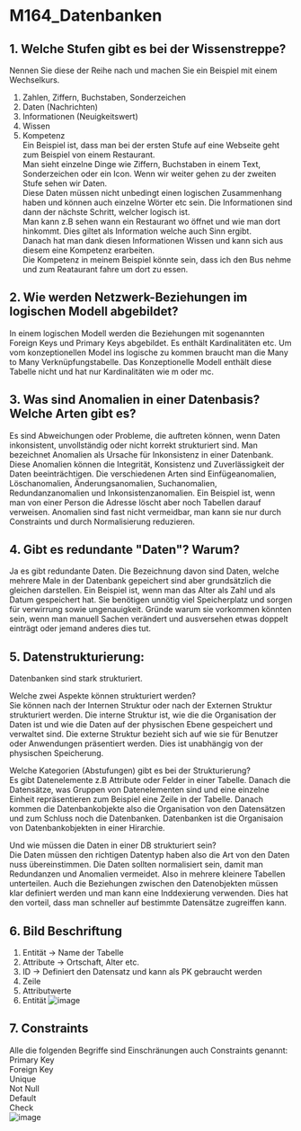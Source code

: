 # M164_Datenbanken
## 1. Welche Stufen gibt es bei der Wissenstreppe?
Nennen Sie diese der Reihe nach und machen Sie ein Beispiel mit einem Wechselkurs.<br>
1. Zahlen, Ziffern, Buchstaben, Sonderzeichen<br>
2. Daten (Nachrichten)
3. Informationen (Neuigkeitswert)
4. Wissen
5. Kompetenz<br>
Ein Beispiel ist, dass man bei der ersten Stufe auf eine Webseite geht zum Beispiel von einem Restaurant.<br>
Man sieht einzelne Dinge wie Ziffern, Buchstaben in einem Text, Sonderzeichen oder ein Icon. Wenn wir weiter gehen zu der zweiten Stufe sehen wir Daten.<br>
Diese Daten müssen nicht unbedingt einen logischen Zusammenhang haben und können auch einzelne Wörter etc sein. Die Informationen sind dann der nächste Schritt, welcher logisch ist.<br>
Man kann z.B sehen wann ein Restaurant wo öffnet und wie man dort hinkommt. Dies giltet als Information welche auch Sinn ergibt.<br>
Danach hat man dank diesen Informationen Wissen und kann sich aus diesem eine Kompetenz erarbeiten.<br>
Die Kompetenz in meinem Beispiel könnte sein, dass ich den Bus nehme und zum Reataurant fahre um dort zu essen.

## 2. Wie werden Netzwerk-Beziehungen im logischen Modell abgebildet?
In einem logischen Modell werden die Beziehungen mit sogenannten Foreign Keys und Primary Keys abgebildet.
Es enthält Kardinalitäten etc. Um vom konzeptionellen Model ins logische zu kommen braucht man die Many to Many Verknüpfungstabelle. Das Konzeptionelle Modell enthält diese Tabelle nicht und hat nur Kardinalitäten wie m oder mc.

## 3. Was sind Anomalien in einer Datenbasis? Welche Arten gibt es?
Es sind Abweichungen oder Probleme, die auftreten können, wenn Daten inkonsistent, unvollständig oder nicht korrekt strukturiert sind. Man bezeichnet Anomalien als Ursache für Inkonsistenz in einer Datenbank. 
Diese Anomalien können die Integrität, Konsistenz und Zuverlässigkeit der Daten beeinträchtigen.
Die verschiedenen Arten sind Einfügeanomalien, Löschanomalien, Änderungsanomalien, Suchanomalien, Redundanzanomalien und Inkonsistenzanomalien. Ein Beispiel ist, wenn man von einer Person die Adresse löscht aber noch Tabellen darauf verweisen. 
Anomalien sind fast nicht vermeidbar, man kann sie nur durch Constraints und durch Normalisierung reduzieren. 

## 4. Gibt es redundante "Daten"? Warum?
Ja es gibt redundante Daten. Die Bezeichnung davon sind Daten, welche mehrere Male in der Datenbank gepeichert sind aber grundsätzlich die gleichen darstellen. Ein Beispiel ist, wenn man das Alter als Zahl und als Datum gespeichert hat. 
Sie benötigen unnötig viel Speicherplatz und sorgen für verwirrung sowie ungenauigkeit.
Gründe warum sie vorkommen könnten sein, wenn man manuell Sachen verändert und ausversehen etwas doppelt einträgt oder jemand anderes dies tut.

## 5. Datenstrukturierung:
Datenbanken sind stark strukturiert. <br>

Welche zwei Aspekte können strukturiert werden?<br>
Sie können nach der Internen Struktur oder nach der Externen Struktur strukturiert werden.
Die interne Struktur ist, wie die die Organisation der Daten ist und wie die Daten auf der physischen Ebene gespeichert und verwaltet sind.
Die externe Struktur bezieht sich auf wie sie für Benutzer oder Anwendungen präsentiert werden. Dies ist unabhängig von der physischen Speicherung.

Welche Kategorien (Abstufungen) gibt es bei der Strukturierung?<br>
Es gibt Datenelemente z.B Attribute oder Felder in einer Tabelle.
Danach die Datensätze, was Gruppen von Datenelementen sind und eine einzelne Einheit repräsentieren zum Beispiel eine Zeile in der Tabelle.
Danach kommen die Datenbankobjekte also die Organisation von den Datensätzen und zum Schluss noch die Datenbanken. Datenbanken ist die Organisaion von Datenbankobjekten in einer Hirarchie.

Und wie müssen die Daten in einer DB strukturiert sein?<br>
Die Daten müssen den richtigen Datentyp haben also die Art von den Daten nuss übereinstimmen.
Die Daten sollten normalisiert sein, damit man Redundanzen und Anomalien vermeidet. Also in mehrere kleinere Tabellen unterteilen.
Auch die Beziehungen zwischen den Datenobjekten müssen klar definiert werden und man kann eine Inddexierung verwenden. Dies hat den vorteil, dass man schneller auf bestimmte Datensätze zugreiffen kann.


## 6. Bild Beschriftung
1. Entität -> Name der Tabelle
3. Attribute -> Ortschaft, Alter etc.
2. ID -> Definiert den Datensatz und kann als PK gebraucht werden
2. Zeile
4. Attributwerte
5. Entität
![image](https://github.com/naica922/M164_Datenbanken/assets/150661049/7a336e0d-54fa-4b96-82bb-a3b1462aaeff)


## 7. Constraints
Alle die folgenden Begriffe sind Einschränungen auch Constraints genannt:<br>
Primary Key<br>
Foreign Key<br>
Unique<br>
Not Null<br>
Default<br>
Check<br>
![image](https://github.com/naica922/M164_Datenbanken/assets/150661049/2e8c0cec-7486-481d-94ac-1fa91fd6a384)
